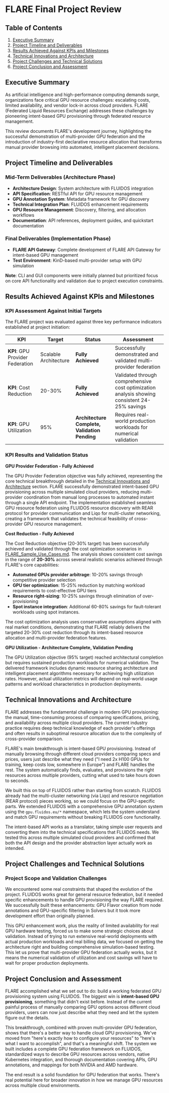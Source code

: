 # FLARE Final Project Review

## Table of Contents

1. [Executive Summary](#executive-summary)
2. [Project Timeline and Deliverables](#project-timeline-and-deliverables)
3. [Results Achieved Against KPIs and Milestones](#results-achieved-against-kpis-and-milestones)
4. [Technical Innovations and Architecture](#technical-innovations-and-architecture)
5. [Project Challenges and Technical Solutions](#project-challenges-and-technical-solutions)
6. [Project Conclusion and Assessment](#project-conclusion-and-assessment)

## Executive Summary

As artificial intelligence and high-performance computing demands surge, organizations face critical GPU resource challenges: escalating costs, limited availability, and vendor lock-in across cloud providers. FLARE (Federated Liquid Resources Exchange) addresses these challenges by pioneering intent-based GPU provisioning through federated resource management.

This review documents FLARE's development journey, highlighting the successful demonstration of multi-provider GPU federation and the introduction of industry-first declarative resource allocation that transforms manual provider browsing into automated, intelligent placement decisions.

## Project Timeline and Deliverables

### Mid-Term Deliverables (Architecture Phase)

- **Architecture Design**: System architecture with FLUIDOS integration
- **API Specification**: RESTful API for GPU resource management
- **GPU Annotation System**: Metadata framework for GPU discovery
- **Technical Integration Plan**: FLUIDOS enhancement requirements
- **GPU Resource Management**: Discovery, filtering, and allocation workflows
- **Documentation**: API references, deployment guides, and quickstart documentation

### Final Deliverables (Implementation Phase)

- **FLARE API Gateway**: Complete development of FLARE API Gateway for intent-based GPU management
- **Test Environment**: KinD-based multi-provider setup with GPU simulation

**Note**: CLI and GUI components were initially planned but prioritized focus on core API functionality and validation due to project execution constraints.

## Results Achieved Against KPIs and Milestones

### KPI Assessment Against Initial Targets

The FLARE project was evaluated against three key performance indicators established at project initiation:

| **KPI** | **Target** | **Status** | **Assessment** |
|---------|------------|------------|----------------|
| **KPI**: GPU Provider Federation | Scalable Architecture | **Fully Achieved** | Successfully demonstrated and validated multi-provider federation |
| **KPI**: Cost Reduction | 20-30% | **Fully Achieved** | Validated through comprehensive cost optimization analysis showing consistent 24-25% savings |
| **KPI**: GPU Utilization | 95% | **Architecture Complete, Validation Pending** | Requires real-world production workloads for numerical validation |

### KPI Results and Validation Status

**GPU Provider Federation - Fully Achieved**

The GPU Provider Federation objective was fully achieved, representing the core technical breakthrough detailed in the [Technical Innovations and Architecture](#technical-innovations-and-architecture) section. FLARE successfully demonstrated intent-based GPU provisioning across multiple simulated cloud providers, reducing multi-provider coordination from manual long processes to automated instant through a single API endpoint. The implementation established seamless GPU resource federation using FLUIDOS resource discovery with REAR protocol for provider communication and Liqo for multi-cluster networking, creating a framework that validates the technical feasibility of cross-provider GPU resource management.

**Cost Reduction - Fully Achieved**

The Cost Reduction objective (20-30% target) has been successfully achieved and validated through the cost optimization scenarios in [FLARE_Sample_Use_Cases.md](FLARE_Sample_Use_Cases.md#cost-optimization-scenarios). The analysis shows consistent cost savings in the range of  **20-30%** across several realistic scenarios achieved through FLARE's core capabilities:

- **Automated GPUs provider arbitrage**: 10-20% savings through competitive provider selection
- **GPU tier optimization**: 15-25% reduction by matching workload requirements to cost-effective GPU tiers
- **Resource right-sizing**: 10-25% savings through elimination of over-provisioning
- **Spot instance integration**: Additional 60-80% savings for fault-tolerant workloads using spot instances.

The cost optimization analysis uses conservative assumptions aligned with real market conditions, demonstrating that FLARE reliably delivers the targeted 20-30% cost reduction through its intent-based resource allocation and multi-provider federation features.

**GPU Utilization - Architecture Complete, Validation Pending**

The GPU Utilization objective (95% target) reached architectural completion but requires sustained production workloads for numerical validation. The delivered framework includes dynamic resource sharing architecture and intelligent placement algorithms necessary for achieving high utilization rates. However, actual utilization metrics will depend on real-world usage patterns and workload characteristics in production deployments.

## Technical Innovations and Architecture

FLARE addresses the fundamental challenge in modern GPU provisioning: the manual, time-consuming process of comparing specifications, pricing, and availability across multiple cloud providers. The current industry practice requires deep technical knowledge of each provider's offerings and often results in suboptimal resource allocation due to the complexity of cross-provider comparison.

FLARE's main breakthrough is intent-based GPU provisioning. Instead of manually browsing through different cloud providers comparing specs and prices, users just describe what they need ("I need 2x H100 GPUs for training, keep costs low, somewhere in Europe") and FLARE handles the rest. The system automatically finds, evaluates, and provisions the right resources across multiple providers, cutting what used to take hours down to seconds.

We built this on top of FLUIDOS rather than starting from scratch. FLUIDOS already had the multi-cluster networking (via Liqo) and resource negotiation (REAR protocol) pieces working, so we could focus on the GPU-specific parts. We extended FLUIDOS with a comprehensive GPU annotation system using the `gpu.fluidos.eu/*` namespace, which lets the system understand and match GPU requirements without breaking FLUIDOS core functionality.

The intent-based API works as a translator, taking simple user requests and converting them into the technical specifications that FLUIDOS needs. We tested this across multiple simulated cloud providers and confirmed that both the API design and the provider abstraction layer actually work as intended.

## Project Challenges and Technical Solutions

### Project Scope and Validation Challenges

We encountered some real constraints that shaped the evolution of the project. FLUIDOS works great for general resource federation, but it needed specific enhancements to handle GPU provisioning the way FLARE required. We successfully built these enhancements: GPU Flavor creation from node annotations and GPU-specific filtering in Solvers but it took more development effort than originally planned.

This GPU enhancement work, plus the reality of limited availability for real GPU hardware testing, forced us to make some strategic choices about validation. Instead of trying to run extensive real-world deployments with actual production workloads and real billing data, we focused on getting the architecture right and building comprehensive simulation-based testing. This let us prove that multi-provider GPU federation actually works, but it means the numerical validation of utilization and cost savings will have to wait for proper production deployments.


## Project Conclusion and Assessment

FLARE accomplished what we set out to do: build a working federated GPU provisioning system using FLUIDOS. The biggest win is **intent-based GPU provisioning**, something that didn't exist before. Instead of the current painful process of manually comparing GPU options across different cloud providers, users can now just describe what they need and let the system figure out the details.

This breakthrough, combined with proven multi-provider GPU federation, shows that there's a better way to handle cloud GPU provisioning. We've moved from "here's exactly how to configure your resources" to "here's what I want to accomplish", and that's a meaningful shift. The system we built includes a complete GPU federation framework on FLUIDOS, standardized ways to describe GPU resources across vendors, native Kubernetes integration, and thorough documentation covering APIs, GPU annotations, and mappings for both NVIDIA and AMD hardware.

The end result is a solid foundation for GPU federation that works. There's real potential here for broader innovation in how we manage GPU resources across multiple cloud environments.
